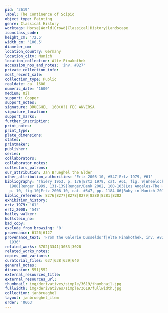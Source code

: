 ```yaml
---
pid: '3619'
label: The Continence of Scipio
object_type: Painting
genre: Classical History
worktags: Horse|World|Crowd|Classical|History|Landscape
iconclass_code:
height_cm: '72.5'
width_cm: '106.5'
diameter_cm:
location_country: Germany
location_city: Munich
location_collection: Alte Pinakothek
accession_nos_and_notes: 'inv. #827'
private_collection_info:
most_recent_sale:
collection_type: Public
realdate: ca. 1600
numeric_date: '1600'
medium: Oil
support: Copper
support_notes:
signature: BRUEGHEL  160(0?) FEC ANVERSA
signature_location:
support_marks:
further_inscription:
print_notes:
print_type:
plate_dimensions:
states:
printmaker:
publisher:
series:
collaborators:
collaborator_notes:
collectors_patrons:
our_attribution: Jan Brueghel the Elder
other_attribution_authorities: 'Ertz 2008-10, #547|Ertz 1979, #61'
bibliography: 'Thiéry 1953, p. 176|Ertz 1979, cat. #61, fig. 9|Wheelock, in Washington/Cincinnati
  1988|Renger 1999, 131-139|Renger/Denk 2002, 100-103|Los Angeles-The Hague 2006,
  p. 10, fig.10|Ertz 2008-10, cat. #547, pp. 1184-86|Ruby in Munich 2013, p. 36'
biblio_reference: 8276|8277|8278|8279|8280|8281|8282
exhibition_history:
ertz_1979: '61'
ertz_2008: '547'
bailey_walker:
hollstein_no:
bad_copy:
exclude_from_browsing: '0'
provenance: 6126|6127
provenance_text: 'From the Galerie Dusseldorf|Alte Pinakothek, inv. #827, Munich,
  1936'
related_works: 3702|3341|3033|3028
related_works_notes:
copies_and_variants:
curatorial_files: 637|638|639|640
general_notes:
discussion: 551|552
external_resources_title:
external_resources_url:
thumbnail: img/derivatives/simple/3619/thumbnail.jpg
fullwidth: img/derivatives/simple/3619/fullwidth.jpg
collection: janbrueghel
layout: janbrueghel_item
order: '0663'
---
```

